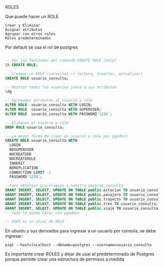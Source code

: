 ROLES

Que puede hacer un ROLE

    Crear y Eliminar
    Asignar atributos
    Agrupar con otros roles
    Roles predeterminados

Por default se usa el rol de postgres

```sql

-- Ver las funciones del comando CREATE ROLE (help)
\h CREATE ROLE;

-- Creamos un ROLE (consultas -> lectura, insertar, actualizar)
CREATE ROLE usuario_consulta;

-- Mostrar todos los usuarios junto a sus atributos
\dg

-- Agregamos atributos al usuario o role
ALTER ROLE  usuario_consulta WITH LOGIN;
ALTER ROLE  usuario_consulta WITH SUPERUSER;
ALTER ROLE  usuario_consulta WITH PASSWORD'1234';

-- Elimanos el usuario o role
DROP ROLE usuario_consulta;

-- La mejor forma de crear un usuario o role por pgadmin
CREATE ROLE usuario_consulta WITH
  LOGIN
  NOSUPERUSER
  NOCREATEDB
  NOCREATEROLE
  INHERIT
  NOREPLICATION
  CONNECTION LIMIT -1
  PASSWORD'1234';

--Para obtorgar privilegios a nuestro usuario_consulta
GRANT INSERT, SELECT, UPDATE ON TABLE public.estacion TO usuario_consulta;
GRANT INSERT, SELECT, UPDATE ON TABLE public.pasajero TO usuario_consulta;
GRANT INSERT, SELECT, UPDATE ON TABLE public.trayecto TO usuario_consulta;
GRANT INSERT, SELECT, UPDATE ON TABLE public.tren TO usuario_consulta;
GRANT INSERT, SELECT, UPDATE ON TABLE public.viaje TO usuario_consulta;
-- todo se puede hacer con pgadmin

-- USER es un alias de ROLE
```

En ubuntu y sus derivados para ingresar a un usuario por consola, se debe ingresar:

`psql --host=localhost --dbname=postgres --username=usuario_consulta`

Es importante crear ROLES y dejar de usar el predeterminado de Postgres porque permite
crear una estructura de permisos a medida
